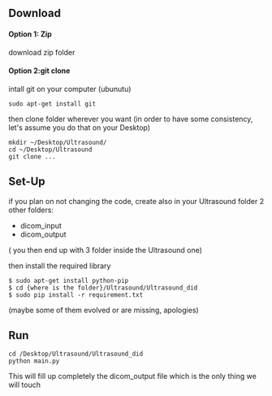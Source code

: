 

## Download 

#### Option 1: Zip

download zip folder

#### Option 2:git clone

intall git on your computer (ubunutu)

```unix 
sudo apt-get install git
```

then clone folder wherever you want (in order to have some consistency, let's assume you do that on your Desktop)

```
mkdir ~/Desktop/Ultrasound/
cd ~/Desktop/Ultrasound
git clone ...
```

## Set-Up

if you plan on not changing the code, create also in your Ultrasound folder 2 other folders: 
- dicom_input
- dicom_output

( you then end up with 3 folder inside the Ultrasound one)

then install the required library

```unix
$ sudo apt-get install python-pip
$ cd {where is the folder}/Ultrasound/Ultrasound_did
$ sudo pip install -r requirement.txt
```

(maybe some of them evolved or are missing, apologies)


## Run 

```unix
cd /Desktop/Ultrasound/Ultrasound_did
python main.py
```
This will fill up completely the dicom_output file which is the only thing we will touch

